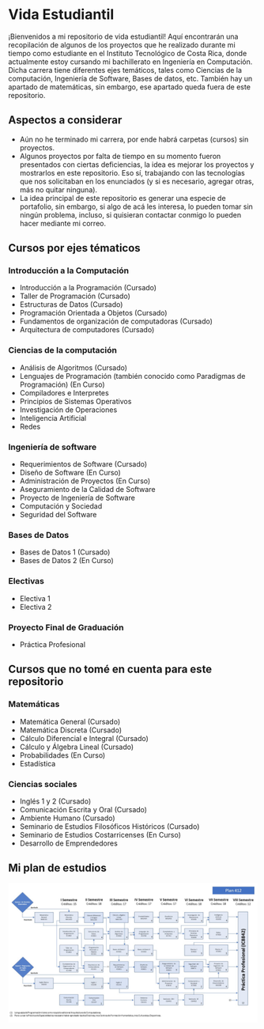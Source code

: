 # Vida Estudiantil
¡Bienvenidos a mi repositorio de vida estudiantil! Aquí encontrarán una recopilación de algunos de los proyectos que he realizado durante mi tiempo como estudiante en el Instituto Tecnológico de Costa Rica, donde actualmente estoy cursando mi bachillerato en Ingeniería en Computación. Dicha carrera tiene diferentes ejes temáticos, tales como Ciencias de la computación, Ingeniería de Software, Bases de datos, etc. También hay un apartado de matemáticas, sin embargo, ese apartado queda fuera de este repositorio. 

## Aspectos a considerar
- Aún no he terminado mi carrera, por ende habrá carpetas (cursos) sin proyectos.
- Algunos proyectos por falta de tiempo en su momento fueron presentados con ciertas deficiencias, la idea es mejorar los proyectos y mostrarlos en este repositorio. Eso sí, trabajando con las tecnologías que nos solicitaban en los enunciados (y si es necesario, agregar otras, más no quitar ninguna).
- La idea principal de este repositorio es generar una especie de portafolio, sin embargo, si algo de acá les interesa, lo pueden tomar sin ningún problema, incluso, si quisieran contactar conmigo lo pueden hacer mediante mi correo.

## Cursos por ejes tématicos
### Introducción a la Computación
- Introducción a la Programación (Cursado)
- Taller de Programación (Cursado)
- Estructuras de Datos (Cursado)
- Programación Orientada a Objetos (Cursado)
- Fundamentos de organización de computadoras (Cursado)
- Arquitectura de computadores (Cursado)

### Ciencias de la computación
- Análisis de Algoritmos (Cursado)
- Lenguajes de Programación (también conocido como Paradigmas de Programación) (En Curso)
- Compiladores e Interpretes
- Principios de Sistemas Operativos
- Investigación de Operaciones
- Inteligencia Artificial
- Redes

### Ingeniería de software
- Requerimientos de Software (Cursado)
- Diseño de Software (En Curso)
- Administración de Proyectos (En Curso)
- Aseguramiento de la Calidad de Software
- Proyecto de Ingeniería de Software
- Computación y Sociedad
- Seguridad del Software

### Bases de Datos
- Bases de Datos 1 (Cursado)
- Bases de Datos 2 (En Curso)

### Electivas
- Electiva 1
- Electiva 2

### Proyecto Final de Graduación
- Práctica Profesional

## Cursos que no tomé en cuenta para este repositorio
### Matemáticas
- Matemática General (Cursado)
- Matemática Discreta (Cursado)
- Cálculo Diferencial e Integral (Cursado)
- Cálculo y Álgebra Lineal (Cursado)
- Probabilidades (En Curso)
- Estadística

### Ciencias sociales 
- Inglés 1 y 2 (Cursado)
- Comunicación Escrita y Oral (Cursado)
- Ambiente Humano (Cursado)
- Seminario de Estudios Filosóficos Históricos (Cursado)
- Seminario de Estudios Costarricenses (En Curso)
- Desarrollo de Emprendedores 


## Mi plan de estudios

<img src='https://github.com/rooseveltalej/vida-estudiantil/blob/main/public_documentos-ic-cartago_malla-curricular-y-plan-de-estudio_412_Malla_Curricular_412.jpeg' />
